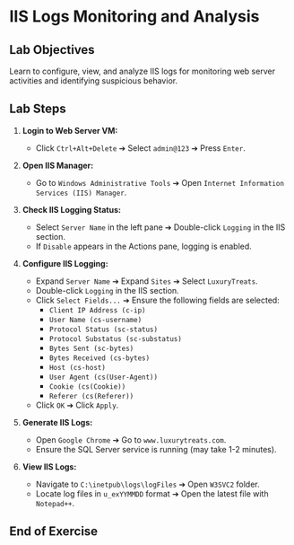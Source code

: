 # IIS Logs Monitoring and Analysis

## Lab Objectives
Learn to configure, view, and analyze IIS logs for monitoring web server activities and identifying suspicious behavior.

## Lab Steps
1. **Login to Web Server VM:**  
   - Click `Ctrl+Alt+Delete` ➔ Select `admin@123` ➔ Press `Enter`.

2. **Open IIS Manager:**  
   - Go to `Windows Administrative Tools` ➔ Open `Internet Information Services (IIS) Manager`.

3. **Check IIS Logging Status:**  
   - Select `Server Name` in the left pane ➔ Double-click `Logging` in the IIS section.  
   - If `Disable` appears in the Actions pane, logging is enabled.

4. **Configure IIS Logging:**  
   - Expand `Server Name` ➔ Expand `Sites` ➔ Select `LuxuryTreats`.  
   - Double-click `Logging` in the IIS section.  
   - Click `Select Fields...` ➔ Ensure the following fields are selected:
     - `Client IP Address (c-ip)`
     - `User Name (cs-username)`
     - `Protocol Status (sc-status)`
     - `Protocol Substatus (sc-substatus)`
     - `Bytes Sent (sc-bytes)`
     - `Bytes Received (cs-bytes)`
     - `Host (cs-host)`
     - `User Agent (cs(User-Agent))`
     - `Cookie (cs(Cookie))`
     - `Referer (cs(Referer))`
   - Click `OK` ➔ Click `Apply`.

5. **Generate IIS Logs:**  
   - Open `Google Chrome` ➔ Go to `www.luxurytreats.com`.  
   - Ensure the SQL Server service is running (may take 1-2 minutes).

6. **View IIS Logs:**  
   - Navigate to `C:\inetpub\logs\logFiles` ➔ Open `W3SVC2` folder.  
   - Locate log files in `u_exYYMMDD` format ➔ Open the latest file with `Notepad++`.

## End of Exercise

